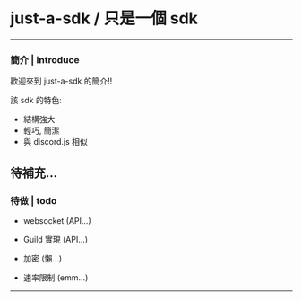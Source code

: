 # just-a-sdk / 只是一個 sdk

---

### 簡介   |   introduce

歡迎來到 just-a-sdk 的簡介!!

該 sdk 的特色:
- 結構強大
- 輕巧, 簡潔
- 與 discord.js 相似

待補充...
---

### 待做    |    todo

- websocket (API...)

- Guild 實現 (API...)

- 加密 (懶...)

- 速率限制 (emm...)

---